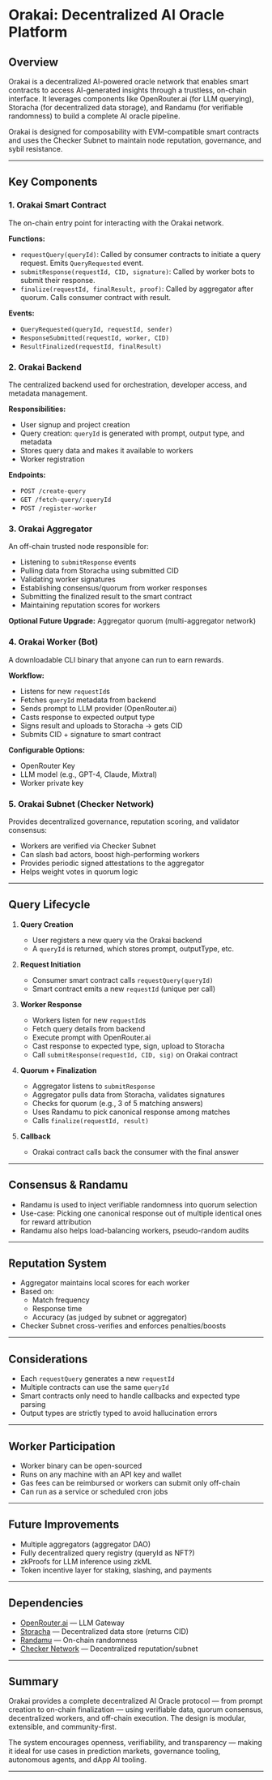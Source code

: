 # Orakai: Decentralized AI Oracle Platform

## Overview
Orakai is a decentralized AI-powered oracle network that enables smart contracts to access AI-generated insights through a trustless, on-chain interface. It leverages components like OpenRouter.ai (for LLM querying), Storacha (for decentralized data storage), and Randamu (for verifiable randomness) to build a complete AI oracle pipeline.

Orakai is designed for composability with EVM-compatible smart contracts and uses the Checker Subnet to maintain node reputation, governance, and sybil resistance.

---

## Key Components

### 1. Orakai Smart Contract
The on-chain entry point for interacting with the Orakai network.

**Functions:**
- `requestQuery(queryId)`: Called by consumer contracts to initiate a query request. Emits `QueryRequested` event.
- `submitResponse(requestId, CID, signature)`: Called by worker bots to submit their response.
- `finalize(requestId, finalResult, proof)`: Called by aggregator after quorum. Calls consumer contract with result.

**Events:**
- `QueryRequested(queryId, requestId, sender)`
- `ResponseSubmitted(requestId, worker, CID)`
- `ResultFinalized(requestId, finalResult)`

### 2. Orakai Backend
The centralized backend used for orchestration, developer access, and metadata management.

**Responsibilities:**
- User signup and project creation
- Query creation: `queryId` is generated with prompt, output type, and metadata
- Stores query data and makes it available to workers
- Worker registration

**Endpoints:**
- `POST /create-query`
- `GET /fetch-query/:queryId`
- `POST /register-worker`

### 3. Orakai Aggregator
An off-chain trusted node responsible for:
- Listening to `submitResponse` events
- Pulling data from Storacha using submitted CID
- Validating worker signatures
- Establishing consensus/quorum from worker responses
- Submitting the finalized result to the smart contract
- Maintaining reputation scores for workers

**Optional Future Upgrade:** Aggregator quorum (multi-aggregator network)

### 4. Orakai Worker (Bot)
A downloadable CLI binary that anyone can run to earn rewards.

**Workflow:**
- Listens for new `requestId`s
- Fetches `queryId` metadata from backend
- Sends prompt to LLM provider (OpenRouter.ai)
- Casts response to expected output type
- Signs result and uploads to Storacha → gets CID
- Submits CID + signature to smart contract

**Configurable Options:**
- OpenRouter Key
- LLM model (e.g., GPT-4, Claude, Mixtral)
- Worker private key

### 5. Orakai Subnet (Checker Network)
Provides decentralized governance, reputation scoring, and validator consensus:
- Workers are verified via Checker Subnet
- Can slash bad actors, boost high-performing workers
- Provides periodic signed attestations to the aggregator
- Helps weight votes in quorum logic

---

## Query Lifecycle

1. **Query Creation**
   - User registers a new query via the Orakai backend
   - A `queryId` is returned, which stores prompt, outputType, etc.

2. **Request Initiation**
   - Consumer smart contract calls `requestQuery(queryId)`
   - Smart contract emits a new `requestId` (unique per call)

3. **Worker Response**
   - Workers listen for new `requestId`s
   - Fetch query details from backend
   - Execute prompt with OpenRouter.ai
   - Cast response to expected type, sign, upload to Storacha
   - Call `submitResponse(requestId, CID, sig)` on Orakai contract

4. **Quorum + Finalization**
   - Aggregator listens to `submitResponse`
   - Aggregator pulls data from Storacha, validates signatures
   - Checks for quorum (e.g., 3 of 5 matching answers)
   - Uses Randamu to pick canonical response among matches
   - Calls `finalize(requestId, result)`

5. **Callback**
   - Orakai contract calls back the consumer with the final answer

---

## Consensus & Randamu
- Randamu is used to inject verifiable randomness into quorum selection
- Use-case: Picking one canonical response out of multiple identical ones for reward attribution
- Randamu also helps load-balancing workers, pseudo-random audits

---

## Reputation System
- Aggregator maintains local scores for each worker
- Based on:
  - Match frequency
  - Response time
  - Accuracy (as judged by subnet or aggregator)
- Checker Subnet cross-verifies and enforces penalties/boosts

---

## Considerations
- Each `requestQuery` generates a new `requestId`
- Multiple contracts can use the same `queryId`
- Smart contracts only need to handle callbacks and expected type parsing
- Output types are strictly typed to avoid hallucination errors

---

## Worker Participation
- Worker binary can be open-sourced
- Runs on any machine with an API key and wallet
- Gas fees can be reimbursed or workers can submit only off-chain
- Can run as a service or scheduled cron jobs

---

## Future Improvements
- Multiple aggregators (aggregator DAO)
- Fully decentralized query registry (queryId as NFT?)
- zkProofs for LLM inference using zkML
- Token incentive layer for staking, slashing, and payments

---

## Dependencies
- [OpenRouter.ai](https://openrouter.ai) — LLM Gateway
- [Storacha](https://github.com/filecoin/storacha) — Decentralized data store (returns CID)
- [Randamu](https://github.com/cryptonetlab/randamu) — On-chain randomness
- [Checker Network](https://checker.network) — Decentralized reputation/subnet

---

## Summary
Orakai provides a complete decentralized AI Oracle protocol — from prompt creation to on-chain finalization — using verifiable data, quorum consensus, decentralized workers, and off-chain execution. The design is modular, extensible, and community-first.

The system encourages openness, verifiability, and transparency — making it ideal for use cases in prediction markets, governance tooling, autonomous agents, and dApp AI tooling.

---